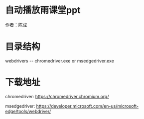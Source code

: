 # 自动播放雨课堂ppt

作者：陈成

# 目录结构

webdrivers -- chromedriver.exe or msedgedriver.exe

# 下载地址

chromedriver: https://chromedriver.chromium.org/

msedgedriver: https://developer.microsoft.com/en-us/microsoft-edge/tools/webdriver/